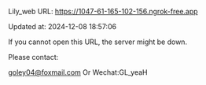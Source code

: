 Lily_web URL: https://1047-61-165-102-156.ngrok-free.app

Updated at: 2024-12-08 18:57:06

If you cannot open this URL, the server might be down.

Please contact: 

goley04@foxmail.com Or Wechat:GL_yeaH